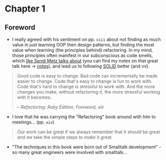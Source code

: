 # Chapter 1

## Foreword


- I really agreed with his sentiment on pp. `xiii` about not finding as much value in just learning OOP then design patterns, but finding the most value when learning (the principles behind) refactoring. In my mind, those principles often manifest in our subconscious as code smells, which [like Sandi Metz talks about](https://www.youtube.com/watch?v=v-2yFMzxqwU&list=PLqal2KPbpmUwQurG_ixyT9pAHcesUjvJ5) (you can find my notes on that great talk here -> [notes](../solid_object_oriented_design_by_sandi_metz.md)), and lead us to following [SOLID](https://sandimetz.com/blog/2009/03/21/solid-design-principles) better (and vv).

> Good code is easy to change.
> Bad code can incrementally be made easier to change.
> Code that's easy to change is fun to work with.
> Code that's hard to change is stressful to work with.
> And the more changes you make, without refactoring it, the more stressful working with it becomes.
> 
> – _Refactoring: Ruby Edition, Foreword, xiii_

- I love that he was carrying the "Refactoring" book around with him to meetings... (pp. `xiv`)

> Our work can be great if we always remember that it should be great and we take the simple steps to _make_ it great.

- "The techniques in this book were born out of Smalltalk development" - so many great engineers were involved with smalltalk...
